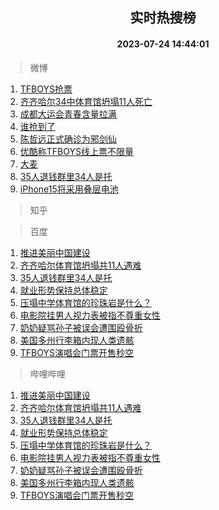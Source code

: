 <div align="center"><h2>实时热搜榜</h2><h4>2023-07-24 14:44:01</h4></div>

> 微博  

1. [TFBOYS抢票](https://s.weibo.com/weibo?q=TFBOYS%E6%8A%A2%E7%A5%A8&t=31&band_rank=1&Refer=top)<br />
2. [齐齐哈尔34中体育馆坍塌11人死亡](https://s.weibo.com/weibo?q=%23%E9%BD%90%E9%BD%90%E5%93%88%E5%B0%9434%E4%B8%AD%E4%BD%93%E8%82%B2%E9%A6%86%E5%9D%8D%E5%A1%8C11%E4%BA%BA%E6%AD%BB%E4%BA%A1%23&t=31&band_rank=2&Refer=top)<br />
3. [成都大运会青春含量拉满](https://s.weibo.com/weibo?q=%23%E6%88%90%E9%83%BD%E5%A4%A7%E8%BF%90%E4%BC%9A%E9%9D%92%E6%98%A5%E5%90%AB%E9%87%8F%E6%8B%89%E6%BB%A1%23&t=31&band_rank=3&Refer=top)<br />
4. [谁抢到了](https://s.weibo.com/weibo?q=%E8%B0%81%E6%8A%A2%E5%88%B0%E4%BA%86&t=31&band_rank=4&Refer=top)<br />
5. [陈哲远正式确诊为邪剑仙](https://s.weibo.com/weibo?q=%23%E9%99%88%E5%93%B2%E8%BF%9C%E6%AD%A3%E5%BC%8F%E7%A1%AE%E8%AF%8A%E4%B8%BA%E9%82%AA%E5%89%91%E4%BB%99%23&t=31&band_rank=5&Refer=top)<br />
6. [优酷称TFBOYS线上票不限量](https://s.weibo.com/weibo?q=%23%E4%BC%98%E9%85%B7%E7%A7%B0TFBOYS%E7%BA%BF%E4%B8%8A%E7%A5%A8%E4%B8%8D%E9%99%90%E9%87%8F%23&t=31&band_rank=6&Refer=top)<br />
7. [大麦](https://s.weibo.com/weibo?q=%E5%A4%A7%E9%BA%A6&t=31&band_rank=7&Refer=top)<br />
8. [35人退钱群里34人是托](https://s.weibo.com/weibo?q=%2335%E4%BA%BA%E9%80%80%E9%92%B1%E7%BE%A4%E9%87%8C34%E4%BA%BA%E6%98%AF%E6%89%98%23&t=31&band_rank=8&Refer=top)<br />
9. [iPhone15将采用叠层电池](https://s.weibo.com/weibo?q=%23iPhone15%E5%B0%86%E9%87%87%E7%94%A8%E5%8F%A0%E5%B1%82%E7%94%B5%E6%B1%A0%23&t=31&band_rank=9&Refer=top)<br />

> 知乎  


> 百度  

1. [推进美丽中国建设](https://www.baidu.com/s?wd=%E6%8E%A8%E8%BF%9B%E7%BE%8E%E4%B8%BD%E4%B8%AD%E5%9B%BD%E5%BB%BA%E8%AE%BE&sa=fyb_news&rsv_dl=fyb_news)<br />
2. [齐齐哈尔体育馆坍塌共11人遇难](https://www.baidu.com/s?wd=%E9%BD%90%E9%BD%90%E5%93%88%E5%B0%94%E4%BD%93%E8%82%B2%E9%A6%86%E5%9D%8D%E5%A1%8C%E5%85%B111%E4%BA%BA%E9%81%87%E9%9A%BE&sa=fyb_news&rsv_dl=fyb_news)<br />
3. [35人退钱群里34人是托](https://www.baidu.com/s?wd=35%E4%BA%BA%E9%80%80%E9%92%B1%E7%BE%A4%E9%87%8C34%E4%BA%BA%E6%98%AF%E6%89%98&sa=fyb_news&rsv_dl=fyb_news)<br />
4. [就业形势保持总体稳定](https://www.baidu.com/s?wd=%E5%B0%B1%E4%B8%9A%E5%BD%A2%E5%8A%BF%E4%BF%9D%E6%8C%81%E6%80%BB%E4%BD%93%E7%A8%B3%E5%AE%9A&sa=fyb_news&rsv_dl=fyb_news)<br />
5. [压塌中学体育馆的珍珠岩是什么？](https://www.baidu.com/s?wd=%E5%8E%8B%E5%A1%8C%E4%B8%AD%E5%AD%A6%E4%BD%93%E8%82%B2%E9%A6%86%E7%9A%84%E7%8F%8D%E7%8F%A0%E5%B2%A9%E6%98%AF%E4%BB%80%E4%B9%88%EF%BC%9F&sa=fyb_news&rsv_dl=fyb_news)<br />
6. [电影院挂男人视力表被指不尊重女性](https://www.baidu.com/s?wd=%E7%94%B5%E5%BD%B1%E9%99%A2%E6%8C%82%E7%94%B7%E4%BA%BA%E8%A7%86%E5%8A%9B%E8%A1%A8%E8%A2%AB%E6%8C%87%E4%B8%8D%E5%B0%8A%E9%87%8D%E5%A5%B3%E6%80%A7&sa=fyb_news&rsv_dl=fyb_news)<br />
7. [奶奶疑骂孙子被误会遭围殴骨折](https://www.baidu.com/s?wd=%E5%A5%B6%E5%A5%B6%E7%96%91%E9%AA%82%E5%AD%99%E5%AD%90%E8%A2%AB%E8%AF%AF%E4%BC%9A%E9%81%AD%E5%9B%B4%E6%AE%B4%E9%AA%A8%E6%8A%98&sa=fyb_news&rsv_dl=fyb_news)<br />
8. [美国多州行李箱内现人类遗骸](https://www.baidu.com/s?wd=%E7%BE%8E%E5%9B%BD%E5%A4%9A%E5%B7%9E%E8%A1%8C%E6%9D%8E%E7%AE%B1%E5%86%85%E7%8E%B0%E4%BA%BA%E7%B1%BB%E9%81%97%E9%AA%B8&sa=fyb_news&rsv_dl=fyb_news)<br />
9. [TFBOYS演唱会门票开售秒空](https://www.baidu.com/s?wd=TFBOYS%E6%BC%94%E5%94%B1%E4%BC%9A%E9%97%A8%E7%A5%A8%E5%BC%80%E5%94%AE%E7%A7%92%E7%A9%BA&sa=fyb_news&rsv_dl=fyb_news)<br />

> 哔哩哔哩  

1. [推进美丽中国建设](https://www.baidu.com/s?wd=%E6%8E%A8%E8%BF%9B%E7%BE%8E%E4%B8%BD%E4%B8%AD%E5%9B%BD%E5%BB%BA%E8%AE%BE&sa=fyb_news&rsv_dl=fyb_news)<br />
2. [齐齐哈尔体育馆坍塌共11人遇难](https://www.baidu.com/s?wd=%E9%BD%90%E9%BD%90%E5%93%88%E5%B0%94%E4%BD%93%E8%82%B2%E9%A6%86%E5%9D%8D%E5%A1%8C%E5%85%B111%E4%BA%BA%E9%81%87%E9%9A%BE&sa=fyb_news&rsv_dl=fyb_news)<br />
3. [35人退钱群里34人是托](https://www.baidu.com/s?wd=35%E4%BA%BA%E9%80%80%E9%92%B1%E7%BE%A4%E9%87%8C34%E4%BA%BA%E6%98%AF%E6%89%98&sa=fyb_news&rsv_dl=fyb_news)<br />
4. [就业形势保持总体稳定](https://www.baidu.com/s?wd=%E5%B0%B1%E4%B8%9A%E5%BD%A2%E5%8A%BF%E4%BF%9D%E6%8C%81%E6%80%BB%E4%BD%93%E7%A8%B3%E5%AE%9A&sa=fyb_news&rsv_dl=fyb_news)<br />
5. [压塌中学体育馆的珍珠岩是什么？](https://www.baidu.com/s?wd=%E5%8E%8B%E5%A1%8C%E4%B8%AD%E5%AD%A6%E4%BD%93%E8%82%B2%E9%A6%86%E7%9A%84%E7%8F%8D%E7%8F%A0%E5%B2%A9%E6%98%AF%E4%BB%80%E4%B9%88%EF%BC%9F&sa=fyb_news&rsv_dl=fyb_news)<br />
6. [电影院挂男人视力表被指不尊重女性](https://www.baidu.com/s?wd=%E7%94%B5%E5%BD%B1%E9%99%A2%E6%8C%82%E7%94%B7%E4%BA%BA%E8%A7%86%E5%8A%9B%E8%A1%A8%E8%A2%AB%E6%8C%87%E4%B8%8D%E5%B0%8A%E9%87%8D%E5%A5%B3%E6%80%A7&sa=fyb_news&rsv_dl=fyb_news)<br />
7. [奶奶疑骂孙子被误会遭围殴骨折](https://www.baidu.com/s?wd=%E5%A5%B6%E5%A5%B6%E7%96%91%E9%AA%82%E5%AD%99%E5%AD%90%E8%A2%AB%E8%AF%AF%E4%BC%9A%E9%81%AD%E5%9B%B4%E6%AE%B4%E9%AA%A8%E6%8A%98&sa=fyb_news&rsv_dl=fyb_news)<br />
8. [美国多州行李箱内现人类遗骸](https://www.baidu.com/s?wd=%E7%BE%8E%E5%9B%BD%E5%A4%9A%E5%B7%9E%E8%A1%8C%E6%9D%8E%E7%AE%B1%E5%86%85%E7%8E%B0%E4%BA%BA%E7%B1%BB%E9%81%97%E9%AA%B8&sa=fyb_news&rsv_dl=fyb_news)<br />
9. [TFBOYS演唱会门票开售秒空](https://www.baidu.com/s?wd=TFBOYS%E6%BC%94%E5%94%B1%E4%BC%9A%E9%97%A8%E7%A5%A8%E5%BC%80%E5%94%AE%E7%A7%92%E7%A9%BA&sa=fyb_news&rsv_dl=fyb_news)<br />
